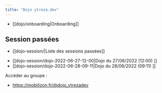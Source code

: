 ```yaml
---
title: "Dojo ytreza.dev"
---
```


* [[dojo/onboarding|Onboarding]]

## Session passées
* [[dojo-session/|Liste des sessions passées]]
- [[dojo-session/dojo-2022-06-27-12-00|Dojo du 27/06/2022 (12:00) ]]
- [[dojo-session/dojo-2022-06-28-09-11|Dojo du 28/06/2022 (09:11) ]]





Accéder au groupe : 
- https://mobilizon.fr/@dojo_ytrezadev





